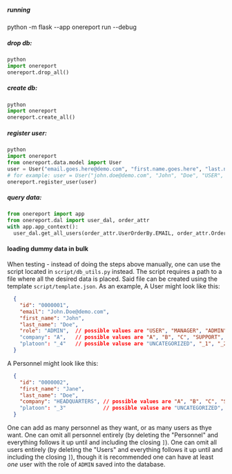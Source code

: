##### running
python -m flask --app onereport run --debug

##### drop db:
```py
python
import onereport
onereport.drop_all()
```

##### create db:
```py
python
import onereport
onereport.create_all()
```

##### register user:
```py
python
import onereport
from onereport.data.model import User
user = User("email.goes.here@demo.com", "first.name.goes.here", "last.name.goes.here", "role.name", "company.name")
# for example: user = User("john.doe@demo.com", "John", "Doe", "USER", "SUPPORT")
onereport.register_user(user)
```

##### query data:
```py
from onereport import app
from onereport.dal import user_dal, order_attr
with app.app_context():
  user_dal.get_all_users(order_attr.UserOrderBy.EMAIL, order_attr.Order.ASC)
```

#### loading dummy data in bulk
When testing - instead of doing the steps above manually, one can use the script located in `script/db_utils.py` instead.
The script requires a path to a file where all the desired data is placed. Said file can be created using the template `script/template.json`. As an example, A User might look like this:
```json
  {
    "id": "0000001",
    "email": "John.Doe@demo.com",
    "first_name": "John",
    "last_name": "Doe",
    "role": "ADMIN",  // possible values are "USER", "MANAGER", "ADMIN" as shown in `data/misc.py::Role`. one _should_ have at least one ADMIN 
    "company": "A",   // possible values are "A", "B", "C", "SUPPORT", "HEADQUARTERS" as shown in `data/misc.py::Company`
    "platoon": "_4"   // possible valuse are "UNCATEGORIZED", "_1", "_2", "_3", "_4", "_5", "_6", "_7", "_8", "_9" as shown in `data/misc.py::Platoon`
  }
```

A Personnel might look like this:
```json
  {
    "id": "0000002",
    "first_name": "Jane",
    "last_name": "Doe",
    "company": "HEADQUARTERS", // possible values are "A", "B", "C", "SUPPORT", "HEADQUARTERS" as shown in `data/misc.py::Company`
    "platoon": "_3"            // possible valuse are "UNCATEGORIZED", "_1", "_2", "_3", "_4", "_5", "_6", "_7", "_8", "_9" as shown in `data/misc.py::Platoon`
  } 
```

One can add as many personnel as they want, or as many users as thye want.
One can omit all personnel entirely (by deleting the "Personnel" and everything follows it up until and including the closing `]`).
One can omit all users entirely (by deleting the "Users" and everything follows it up until and including the closing `]`), though it is recommended one can have at least _one_ user with the role of `ADMIN` saved into the database.